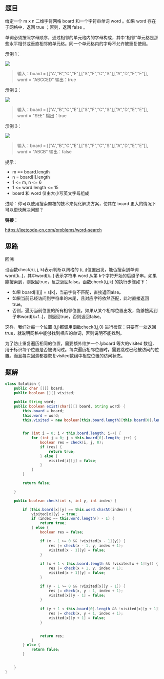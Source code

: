 ## 题目

给定一个 m x n 二维字符网格 board 和一个字符串单词 word 。如果 word 存在于网格中，返回 true ；否则，返回 false 。

单词必须按照字母顺序，通过相邻的单元格内的字母构成，其中“相邻”单元格是那些水平相邻或垂直相邻的单元格。同一个单元格内的字母不允许被重复使用。



示例 1：

 ![](https://assets.leetcode.com/uploads/2020/11/04/word2.jpg)

> 输入：board = [["A","B","C","E"],["S","F","C","S"],["A","D","E","E"]], word = "ABCCED"
> 输出：true

示例 2：

![](https://assets.leetcode.com/uploads/2020/11/04/word-1.jpg)

> 输入：board = [["A","B","C","E"],["S","F","C","S"],["A","D","E","E"]], word = "SEE"
> 输出：true

示例 3：

![](https://assets.leetcode.com/uploads/2020/10/15/word3.jpg)

> 输入：board = [["A","B","C","E"],["S","F","C","S"],["A","D","E","E"]], word = "ABCB"
> 输出：false


提示：

* m == board.length
* n = board[i].length
* 1 <= m, n <= 6
* 1 <= word.length <= 15
* board 和 word 仅由大小写英文字母组成


进阶：你可以使用搜索剪枝的技术来优化解决方案，使其在 board 更大的情况下可以更快解决问题？

**链接：**

https://leetcode-cn.com/problems/word-search

## 思路

回溯

设函数check}(i, j, k)表示判断以网格的 (i, j)位置出发，能否搜索到单词word[k..]，其中word[k..] 表示字符串 word 从第 k个字符开始的后缀子串。如果能搜索到，则返回true，反之返回false。函数check(i,j,k) 的执行步骤如下：

* 如果 board\[i\]\[j\]  = s[k]，当前字符不匹配，直接返回alse。
* 如果当前已经访问到字符串的末尾，且对应字符依然匹配，此时直接返回true。
* 否则，遍历当前位置的所有相邻位置。如果从某个相邻位置出发，能够搜索到子串word[k+1..]，则返回true，否则返回false。

这样，我们对每一个位置 (i,j)都调用函数check(i,j,0) 进行检查：只要有一处返回true，就说明网格中能够找到相应的单词，否则说明不能找到。

为了防止重复遍历相同的位置，需要额外维护一个与board 等大的visited 数组，用于标识每个位置是否被访问过。每次遍历相邻位置时，需要跳过已经被访问的位置。而且每次回溯都要恢复visited数组中相应位置的访问状态。

## 题解

```java
class Solution {
    public char [][] board;
    public boolean [][] visited;

    public String word;
    public boolean exist(char[][] board, String word) {
        this.board = board;
        this.word = word;
        this.visited = new boolean[this.board.length][this.board[0].length];

        
        for (int i = 0; i < this.board.length; i++) {
            for (int j = 0; j < this.board[0].length; j++) {
                boolean res = check(i, j, 0);
                if (res) {
                    return true;
                } else {
                    visited[i][j] = false;
                }
            }
        }

        return false;

    }

    public boolean check(int x, int y, int index) {

        if (this.board[x][y] == this.word.charAt(index)) {
            visited[x][y] = true;
            if (index == this.word.length() - 1) {
                return true;
            } else {
                boolean res = false;

                if (x - 1 >= 0 && !visited[x - 1][y]) {
                    res |= check(x - 1, y, index + 1);
                    visited[x - 1][y] = false;
                }
                
                if (x + 1 < this.board.length && !visited[x + 1][y]) {
                    res |= check(x + 1, y, index + 1);
                    visited[x + 1][y] = false;
                }

                if (y - 1 >= 0 && !visited[x][y - 1]) {
                    res |= check(x, y - 1, index + 1);
                    visited[x][y - 1] = false;
                }
                
                if (y + 1 < this.board[0].length && !visited[x][y + 1]) {
                    res |= check(x, y + 1, index + 1);
                    visited[x][y + 1] = false;
                }
                

                return res;
            }
        } else {
            return false;
        }

        
    }
}
```